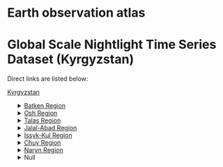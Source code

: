 # Earth observation atlas
 # Global Scale Nightlight Time Series Dataset (Kyrgyzstan)
Direct links are listed below:

<a href="https://eoatlas-nightlight.s3.amazonaws.com/eoatlas-monthly-nightlight-00102.csv">Kyrgyzstan</a>
<ul>
<details>
<summary><a href="https://eoatlas-nightlight.s3.amazonaws.com/eoatlas-monthly-nightlight-01762.csv">Batken Region</a></summary>
<ul>
<ol>
<li><a href="https://eoatlas-nightlight.s3.amazonaws.com/eoatlas-monthly-nightlight-31287.csv">Batken</a></li><li><a href="https://eoatlas-nightlight.s3.amazonaws.com/eoatlas-monthly-nightlight-31288.csv">Leilek</a></li><li><a href="https://eoatlas-nightlight.s3.amazonaws.com/eoatlas-monthly-nightlight-31289.csv">Kadamjay</a></li></ul>
</ol>
</details>
<details>
<summary><a href="https://eoatlas-nightlight.s3.amazonaws.com/eoatlas-monthly-nightlight-01763.csv">Osh Region</a></summary>
<ul>
<ol>
<li><a href="https://eoatlas-nightlight.s3.amazonaws.com/eoatlas-monthly-nightlight-31286.csv">Chong-Alay</a></li><li><a href="https://eoatlas-nightlight.s3.amazonaws.com/eoatlas-monthly-nightlight-31297.csv">Alay</a></li><li><a href="https://eoatlas-nightlight.s3.amazonaws.com/eoatlas-monthly-nightlight-31298.csv">Aravan</a></li><li><a href="https://eoatlas-nightlight.s3.amazonaws.com/eoatlas-monthly-nightlight-31299.csv">Nookat</a></li><li><a href="https://eoatlas-nightlight.s3.amazonaws.com/eoatlas-monthly-nightlight-31300.csv">Kara-Suu</a></li><li><a href="https://eoatlas-nightlight.s3.amazonaws.com/eoatlas-monthly-nightlight-31302.csv">Uzgen</a></li><li><a href="https://eoatlas-nightlight.s3.amazonaws.com/eoatlas-monthly-nightlight-31303.csv">Kara-Kulja</a></li></ul>
</ol>
</details>
<details>
<summary><a href="https://eoatlas-nightlight.s3.amazonaws.com/eoatlas-monthly-nightlight-01764.csv">Talas Region</a></summary>
<ul>
<ol>
<li><a href="https://eoatlas-nightlight.s3.amazonaws.com/eoatlas-monthly-nightlight-31315.csv">Talas</a></li><li><a href="https://eoatlas-nightlight.s3.amazonaws.com/eoatlas-monthly-nightlight-31319.csv">Kara-Buura</a></li><li><a href="https://eoatlas-nightlight.s3.amazonaws.com/eoatlas-monthly-nightlight-31321.csv">Bakay-Ata</a></li><li><a href="https://eoatlas-nightlight.s3.amazonaws.com/eoatlas-monthly-nightlight-31323.csv">Manas</a></li></ul>
</ol>
</details>
<details>
<summary><a href="https://eoatlas-nightlight.s3.amazonaws.com/eoatlas-monthly-nightlight-01765.csv">Jalal-Abad Region</a></summary>
<ul>
<ol>
<li><a href="https://eoatlas-nightlight.s3.amazonaws.com/eoatlas-monthly-nightlight-31301.csv">Ala-Buka</a></li><li><a href="https://eoatlas-nightlight.s3.amazonaws.com/eoatlas-monthly-nightlight-31314.csv">Suzak</a></li><li><a href="https://eoatlas-nightlight.s3.amazonaws.com/eoatlas-monthly-nightlight-31316.csv">Bazar-Korgon</a></li><li><a href="https://eoatlas-nightlight.s3.amazonaws.com/eoatlas-monthly-nightlight-31317.csv">Nooken</a></li><li><a href="https://eoatlas-nightlight.s3.amazonaws.com/eoatlas-monthly-nightlight-31318.csv">Aksy</a></li><li><a href="https://eoatlas-nightlight.s3.amazonaws.com/eoatlas-monthly-nightlight-31320.csv">Chatkal</a></li><li><a href="https://eoatlas-nightlight.s3.amazonaws.com/eoatlas-monthly-nightlight-31322.csv">Toktogul</a></li></ul>
</ol>
</details>
<details>
<summary><a href="https://eoatlas-nightlight.s3.amazonaws.com/eoatlas-monthly-nightlight-01766.csv">Issyk-Kul Region</a></summary>
<ul>
<ol>
<li><a href="https://eoatlas-nightlight.s3.amazonaws.com/eoatlas-monthly-nightlight-31305.csv">Jeti-Oguz</a></li><li><a href="https://eoatlas-nightlight.s3.amazonaws.com/eoatlas-monthly-nightlight-31306.csv">Ak-Suu</a></li><li><a href="https://eoatlas-nightlight.s3.amazonaws.com/eoatlas-monthly-nightlight-31307.csv">Tup</a></li><li><a href="https://eoatlas-nightlight.s3.amazonaws.com/eoatlas-monthly-nightlight-31308.csv">Issyk Kul</a></li><li><a href="https://eoatlas-nightlight.s3.amazonaws.com/eoatlas-monthly-nightlight-31311.csv">Tong</a></li></ul>
</ol>
</details>
<details>
<summary><a href="https://eoatlas-nightlight.s3.amazonaws.com/eoatlas-monthly-nightlight-01767.csv">Chuy Region</a></summary>
<ul>
<ol>
<li><a href="https://eoatlas-nightlight.s3.amazonaws.com/eoatlas-monthly-nightlight-31285.csv">City of Tomok</a></li><li><a href="https://eoatlas-nightlight.s3.amazonaws.com/eoatlas-monthly-nightlight-31290.csv">Ysyk-Ata</a></li><li><a href="https://eoatlas-nightlight.s3.amazonaws.com/eoatlas-monthly-nightlight-31291.csv">Chuy</a></li><li><a href="https://eoatlas-nightlight.s3.amazonaws.com/eoatlas-monthly-nightlight-31292.csv">Panfilov</a></li><li><a href="https://eoatlas-nightlight.s3.amazonaws.com/eoatlas-monthly-nightlight-31293.csv">Moskva</a></li><li><a href="https://eoatlas-nightlight.s3.amazonaws.com/eoatlas-monthly-nightlight-31294.csv">Kemin</a></li><li><a href="https://eoatlas-nightlight.s3.amazonaws.com/eoatlas-monthly-nightlight-31295.csv">Jayyl</a></li><li><a href="https://eoatlas-nightlight.s3.amazonaws.com/eoatlas-monthly-nightlight-31296.csv">Alamudun</a></li><li><a href="https://eoatlas-nightlight.s3.amazonaws.com/eoatlas-monthly-nightlight-31325.csv">Sokuluk</a></li></ul>
</ol>
</details>
<details>
<summary><a href="https://eoatlas-nightlight.s3.amazonaws.com/eoatlas-monthly-nightlight-01768.csv">Naryn Region</a></summary>
<ul>
<ol>
</ul>
</ol>
</details>
<details>
<summary>Null</summary>
<ul>
<ol>
<li><a href="https://eoatlas-nightlight.s3.amazonaws.com/eoatlas-monthly-nightlight-31304.csv">At-Bashy</a></li><li><a href="https://eoatlas-nightlight.s3.amazonaws.com/eoatlas-monthly-nightlight-31309.csv">Naryn</a></li><li><a href="https://eoatlas-nightlight.s3.amazonaws.com/eoatlas-monthly-nightlight-31310.csv">Ak-Talaa</a></li><li><a href="https://eoatlas-nightlight.s3.amazonaws.com/eoatlas-monthly-nightlight-31312.csv">Jumgal</a></li><li><a href="https://eoatlas-nightlight.s3.amazonaws.com/eoatlas-monthly-nightlight-31313.csv">Kochkor</a></li><li><a href="https://eoatlas-nightlight.s3.amazonaws.com/eoatlas-monthly-nightlight-31324.csv">Toguz-Toro</a></li></ul>
</ol>
</details>
